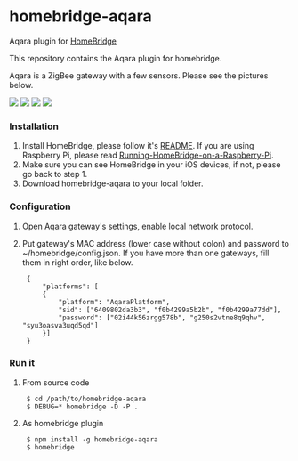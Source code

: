 # homebridge-aqara
Aqara plugin for [HomeBridge](https://github.com/nfarina/homebridge)

This repository contains the Aqara plugin for homebridge.

Aqara is a ZigBee gateway with a few sensors. Please see the pictures below.

![](http://i1.mifile.cn/a1/T19eL_Bvhv1RXrhCrK!200x200.jpg)
![](http://i1.mifile.cn/a1/T1bFJ_B4Jv1RXrhCrK!200x200.jpg)
![](http://i1.mifile.cn/a1/T1zXZgBQLT1RXrhCrK!200x200.jpg)
![](http://i1.mifile.cn/a1/T1xKYgBQhv1R4cSCrK!200x200.png)


### Installation
1. Install HomeBridge, please follow it's [README](https://github.com/nfarina/homebridge/blob/master/README.md). If you are using Raspberry Pi, please read [Running-HomeBridge-on-a-Raspberry-Pi](https://github.com/nfarina/homebridge/wiki/Running-HomeBridge-on-a-Raspberry-Pi).
2. Make sure you can see HomeBridge in your iOS devices, if not, please go back to step 1.
3. Download homebridge-aqara to your local folder.

### Configuration
1. Open Aqara gateway's settings, enable local network protocol.
2. Put gateway's MAC address (lower case without colon) and password to ~/homebridge/config.json. If you have more than one gateways, fill them in right order, like below.


        {
            "platforms": [
            {
                "platform": "AqaraPlatform",
                "sid": ["6409802da3b3", "f0b4299a5b2b", "f0b4299a77dd"],
                "password": ["02i44k56zrgg578b", "g250s2vtne8q9qhv", "syu3oasva3uqd5qd"]
            }]
        }

### Run it
1. From source code


        $ cd /path/to/homebridge-aqara
        $ DEBUG=* homebridge -D -P .

2. As homebridge plugin


        $ npm install -g homebridge-aqara
        $ homebridge
